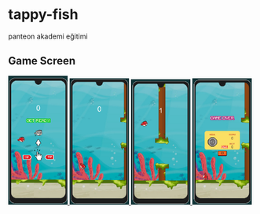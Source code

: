 # tappy-fish
panteon akademi eğitimi

## Game Screen
<p align="left"> <a href="https://www.w3schools.com/cs/" target="_blank" rel="noreferrer"> <img 
<img src="./Assets/ReadMe/2.png" alt="racegif" width="24%"/>
<img src="./Assets/ReadMe/1.png" alt="racegif" width="24%" />
<img src="./Assets/ReadMe/3.png" alt="racegif" width="24%" />
<img src="./Assets/ReadMe/4.png" alt="racegif" width="24%"/>
